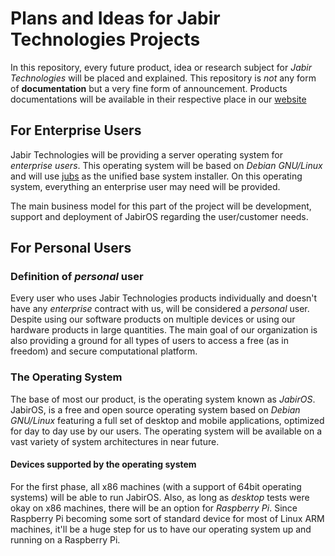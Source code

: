 # Plans and Ideas for Jabir Technologies Projects

In this repository, every future product, idea or research subject for _Jabir Technologies_ will be placed and explained. This repository is _not_ any form of __documentation__ but a very fine form of announcement. Products documentations will be available in their respective place in our [website](https://jabirtechnologies.org)

## For Enterprise Users

Jabir Technologies will be providing a server operating system for _enterprise users_. This operating system will be based on _Debian GNU/Linux_ and will use [jubs](https://github.com/JabirTech/jubs) as the unified base system installer. On this operating system, everything an enterprise user may need will be provided.

The main business model for this part of the project will be development, support and deployment of JabirOS regarding the user/customer needs.

## For Personal Users

### Definition of _personal_ user

Every user who uses Jabir Technologies products individually and doesn't have any _enterprise_ contract with us, will be considered a _personal_ user. Despite using our software products on multiple devices or using our hardware products in large quantities. The main goal of our organization is also providing a ground for all types of users to access a free (as in freedom) and secure computational platform.

### The Operating System

The base of most our product, is the operating system known as _JabirOS_. JabirOS, is a free and open source operating system based on _Debian GNU/Linux_ featuring a full set of desktop and mobile applications, optimized for day to day use by our users. The operating system will be available on a vast variety of system architectures in near future.

#### Devices supported by the operating system

For the first phase, all x86 machines (with a support of 64bit operating systems) will be able to run JabirOS. Also, as long as _desktop_ tests were okay on x86 machines, there will be an option for _Raspberry Pi_. Since Raspberry Pi becoming some sort of standard device for most of Linux ARM machines, it'll be a huge step for us to have our operating system up and running on a Raspberry Pi.

